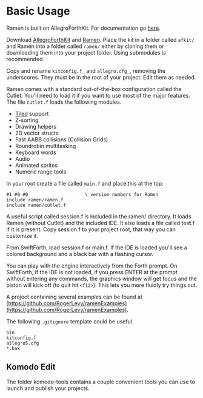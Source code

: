 # Basic Usage

Ramen is built on AllegroForthKit. For documentation go [here](https://rogerlevy.github.io/AllegroForthKit).

Download [AllegroForthKit](https://github.com/RogerLevy/AllegroForthKit/) and [Ramen](https://github.com/RogerLevy/ramen/). Place the kit in a folder called `afkit/` and Ramen into a folder called `ramen/` either by cloning them or downloading them into your project folder.  Using submodules is recommended.

Copy and rename `kitconfig.f_` and `allegro.cfg_`, removing the underscores.  They must be in the root of your project. Edit them as needed.

Ramen comes with a standard out-of-the-box configuration called the Cutlet. You'll need to load it if you want to use most of the major features. The file `cutlet.f` loads the following modules.

* [Tiled](http://mapeditor.org) support
* Z-sorting
* Drawing helpers
* 2D vector structs
* Fast AABB collisions \(Collision Grids\)
* Roundrobin multitasking
* Keyboard words
* Audio
* Animated sprites
* Numeric range tools

In your root create a file called `main.f` and place this at the top:

```text
#1 #0 #0                     \ version numbers for Ramen
include ramen/ramen.f
include ramen/cutlet.f
```

A useful script called session.f is included in the ramen/ directory. It loads Ramen \(without Cutlet\) and the included IDE. It also loads a file called tes**t**.f if it is present. Copy session.f to your project root, that way you can customize it.

From SwiftForth, load session.f or main.f. If the IDE is loaded you'll see a colored background and a black bar with a flashing cursor.

You can play with the engine interactively from the Forth prompt. On SwiftForth, if the IDE is not loaded, if you press ENTER at the prompt without entering any commands, the graphics window will get focus and the piston will kick off \(to quit hit `<f12>`\). This lets you more fluidly try things out.

A project containing several examples can be found at [https://github.com/RogerLevy/ramenExamples](https://github.com/RogerLevy/ramenExamples).

The following `.gitignore` template could be useful.

```text
bin
kitconfig.f
allegro5.cfg
*.bak
```

## Komodo Edit

The folder komodo-tools contains a couple convenient tools you can use to launch and publish your projects.

